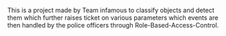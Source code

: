 This is a project made by Team infamous to classify objects and detect them which further raises ticket on various parameters which events are then handled by the police officers through Role-Based-Access-Control.
